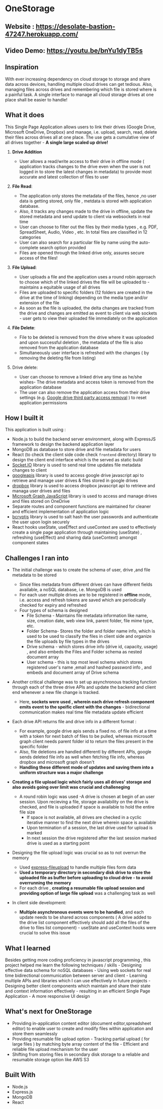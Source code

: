 # OneStorage

## Website : https://desolate-bastion-47247.herokuapp.com/

## Video Demo: https://youtu.be/bnYu1dyTB5s

## Inspiration

With ever increasing dependency on cloud storage to storage and share data across devices, handling multiple cloud drives can get tedious. Also, managing files across drives and remembering which file is stored where is a painful task. A single interface to manage all cloud storage drives at one place shall be easier to handle!

## What it does

This Single Page Application allows users to link their drives (Google Drive, Microsoft OneDrive, Dropbox) and manage, i.e. upload, search, read, delete their files across drives all at one place. The use gets a cumulative view of all drives together - **A single large scaled up drive!**

1. **Drive Addition** 
    - User allows a read/write access to their drive in offline mode ( application tracks changes to the drive even when the user is not logged in to store the latest changes in metadata) to provide most accurate and latest collection of files to user
    
2. **File Read**:
    - The application only stores the metadata of the files, hence ,no user data is getting stored, only file , metdata is stored with application database.
    - Also, it tracks any changes made to the drive in offline, update the stored metadata and send update to client via websockets in real time
    - User can choose to filter out the files by their media types , e.g. PDF, SpreadSheet, Audio, Video , etc. In total files are classified in 12 categories 
    - User can also search for a particular file by name using the auto-complete search option provided
    - Files are opened through the linked drive only, assures secure access of the files!

3. **File Upload**:
    - User uploads a file and the application uses a round robin approach to choose which of the linked drives the file will be uploaded to - maintains a equitable usage of all drives 
    - Files are uploaded to specific folders (12 folders are created in the drive at the time of linking) depending on the media type and/or extension of the file 
    - As soon as the file is uploaded, the delta changes are tracked from the drive and changes are emitted as event to client via web sockets - user gets to view their uploaded file immediately on the application

4. **File Delete**:
    - File to be deleted is removed from the drive where it was uploaded and upon successful deletion , the metadata of the file is also removed from the application database
    - Simultaneously user interface is refreshed with the changes ( by removing the deleting file from listing)

5. Drive delete:
    - User can choose to remove a linked drive any time as he/she wishes- The drive metadata and access token is removed from the application database
    - The user can also remove the application access from their drive settings (e.g. [Google drive third party access removal](https://myaccount.google.com/permissions) )  to reset application permissions


## How I built it

This application is built using :
- Node.js to build the backend server environment, along with ExpressJS framework to design the backend   application layer 
- MongoDB as database to store drive and file metadata for users
- React (to check the client side code check `frontend` directory) library to design the client end interface which is the served as static build
- [Socket.IO](https://www.npmjs.com/package/socket.io) library is used to send real time updates file metadata changes to client
- [googleapis](https://www.npmjs.com/package/googleapis) library is used to access google drive javascript api to retrieve and manage user drives & files stored in google drives
- [dropbox](https://www.npmjs.com/package/dropbox) library is used to access dropbox javascript api to retrieve and managa user drives and files
- [Microsoft Graph JavaScript](https://www.npmjs.com/package/@microsoft/microsoft-graph-client) library is used to access and manage drives and files stored on OneDrive
- Separate routes and component functions are maintained for cleaner and efficient implementation of application logic
- [bcryptjs](https://www.npmjs.com/package/bcrypt) library is used to salt hash the user passwords and authenticate the user upon login securely
- React hooks useState, useEffect and useContext are used to effectively create a single page application through maintaining (useState) , refreshing (useEffect) and sharing data (useContext) amongst component states

## Challenges I ran into
- The initial challenge was to create the schema of user, drive ,and file metadata to be stored
    - Since files metadata from different drives can have different fields available, a noSQL database, i.e. MongoDB is used
    - For each user multiple drives are to be registered in **offline** mode, i.e. access and refresh tokens are saved which are periodically checked for expiry and refreshed
    - Four types of schema is designed
        - File Schema - Maintains file metadata information like name, size, creation date, web view link, parent folder, file mime type, etc.
        - Folder Schema- Stores the folder and folder name info, which is used to be used to classify the files in client side and organize the file uploads by file types in the drives        
        - Drive schema - which stores drive info (drive id, capacity, usage) , and also embeds the Files and Folder schema as nested document array
        - User schema - this is top most level schema which stores registered user's name ,email and hashed password info , and embeds and document array of Drive schema 

- Another critical challenge was to set up asynchronous tracking function through each of the three drive APIs and update the backend and client end whenever a new file change is tracked.
    - Here, **sockets were used , wherein each drive refresh component emits event to the speific client with the changes** - bidirectional communication makes real time file metadata update efficient
- Each drive API returns file and drive info in a different format :
    - For example, google drive apis sends a fixed no. of file info at a time with a token for next batch of files to be pulled, whereas microsoft graph client needs parent folder id to return the files present in the specific folder
    - Also, file deletions are handled differentl by different APIs, google sends deleted file info as well when fetching file info, whereas dropbox and microsoft graph doesn't
    - **Handling these different mode of updates and saving them into a uniform structure was a major challenge**
- **Creating a file upload logic which fairly uses all drives' storage and also avoids going over limit was crucial and challeneging**
    - A round robin logic was used
        -A drive is chosen at begin of an user session. Upon recieving a file, storage availability on the drive is checked, and file is uploaded if space is available to hold the entire file size
        - If space is not available, all drives are checked in a cyclic iterative manner to find the next drive wherein space is available
        - Upon termination of a session, the last drive used for upload is marked
        - In next session the drive registered after the last session marked drive is used as a starting point
- Designing the file upload logic was crucial so as to not overrun the memory
    - Used [express-fileupload](https://www.npmjs.com/package/express-fileupload) to handle multiple files form data
    - **Used a temporary directory in secondary disk drive to store the uploaded file as buffer before uploading to cloud drive - to avoid overrunning the memory** 
    - For each drive , **creating a resumable file upload session and providing option of large file upload** was a challenging task as well

- In client side development:
    - **Multiple asynchronous events were to be handled**, and each update needs to be shared across components ( A drive added to the drive list component effectively should add all the files of the drive to files list component) - useState and useContext hooks were crucial to solve this issue

## What I learned

Besides getting more coding proficiency in javascript programming , this project helped me learn the following techniques / skills
    - Designing effective data schema for noSQL databases
    - Using web sockets for real time bidirectional communication between server and client
    - Learning multiple APIs and libraries which I can use effectively in future projects
    - Designing better client components which maintain and share their state and context information effectively - resulting in an efficient Single Page Application
    - A more responsive UI design 

## What's next for OneStorage
- Providing in-application content editor (document editor,spreadsheet editor) to enable user to create and modify files within application and store them seamlessly
- Providing resumable file upload option - Tracking partial upload ( for large files ) by matching byte array content of the file - Efficient and reliable file upload mechanism for the user
- Shifting from storing files in secondary disk storage to a reliable and resumable storage option like AWS S3 

## Built With
- Node.js
- Express.js
- MongoDB
- React






    








